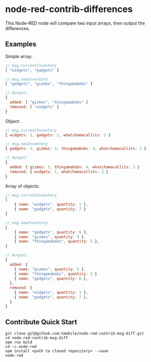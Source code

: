 # node-red-contrib-differences

This Node-RED node will compare two input arrays, then output the differences.

## Examples

Simple array:

```javascript
// msg.currentInventory
[ "widgets", "gadgets" ]

// msg.newInventory
[ "gadgets", "gizmos", "thingamabobs" ]

// Output:
{
  added: [ "gizmos", "thingamabobs" ]
  removed: [ "widgets" ]
}
```

Object:

```javascript
// msg.currentInventory
{ widgets: 1, gadgets: 2, whatchamacallits: 2 }

// msg.newInventory
{ gadgets: 2, gizmos: 3, thingamabobs: 4, whatchamacallits: 3 }

// Output:
{
  added: { gizmos: 3, thingamabobs: 4, whatchamacallits: 3 }
  removed: { widgets: 1, whatchamacallits: 2 }
}
```

Array of objects:

```javascript
// msg.currentInventory
[ 
    { name: "widgets", quantity: 1 }, 
    { name: "gadgets", quantity: 7 } 
]

// msg.newInventory
[ 
    { name: "gadgets", quantity: 6 },
    { name: "gizmos", quantity: 5 },
    { name: "thingamabobs", quantity: 5 },
]

// Output:
{
  added: {
    { name: "gizmos", quantity: 5 },
    { name: "thingamabobs", quantity: 5 }
    { name: "gadgets", quantity: 6 },
  },
  removed: {
    { name: "widgets", quantity: 1 },
    { name: "gadgets", quantity: 7 },
  }
}
```

## Contribute Quick Start

```
git clone git@github.com:tmobile/node-red-contrib-msg-diff.git
cd node-red-contrib-msg-diff
npm run buld
cd ~/.node-red
npm install <path to cloned repository> --save
node-red
```
